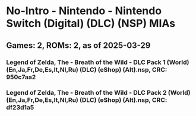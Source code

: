 # No-Intro - Nintendo - Nintendo Switch (Digital) (DLC) (NSP) MIAs
## Games: 2, ROMs: 2, as of 2025-03-29

### Legend of Zelda, The - Breath of the Wild - DLC Pack 1 (World) (En,Ja,Fr,De,Es,It,Nl,Ru) (DLC) (eShop) (Alt).nsp, CRC: 950c7aa2
### Legend of Zelda, The - Breath of the Wild - DLC Pack 2 (World) (En,Ja,Fr,De,Es,It,Nl,Ru) (DLC) (eShop) (Alt).nsp, CRC: df23d1a5
